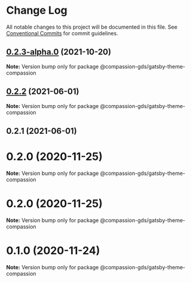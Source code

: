 # Change Log

All notable changes to this project will be documented in this file.
See [Conventional Commits](https://conventionalcommits.org) for commit guidelines.

## [0.2.3-alpha.0](https://github.com/compassion-gds/compassion-gds/compare/@compassion-gds/gatsby-theme-compassion@0.2.2...@compassion-gds/gatsby-theme-compassion@0.2.3-alpha.0) (2021-10-20)

**Note:** Version bump only for package @compassion-gds/gatsby-theme-compassion





## [0.2.2](https://github.com/compassion-gds/compassion-gds/compare/@compassion-gds/gatsby-theme-compassion@0.2.1...@compassion-gds/gatsby-theme-compassion@0.2.2) (2021-06-01)

**Note:** Version bump only for package @compassion-gds/gatsby-theme-compassion





## 0.2.1 (2021-06-01)



# 0.2.0 (2020-11-25)

**Note:** Version bump only for package @compassion-gds/gatsby-theme-compassion





# 0.2.0 (2020-11-25)

**Note:** Version bump only for package @compassion-gds/gatsby-theme-compassion





# 0.1.0 (2020-11-24)

**Note:** Version bump only for package @compassion-gds/gatsby-theme-compassion

